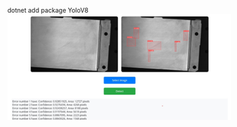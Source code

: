 dotnet add package YoloV8 </br>
![result](https://github.com/Houangnt/Yolov8-MAUI-Cshape/blob/main/Asset/image/UI.jpg?raw=true)
